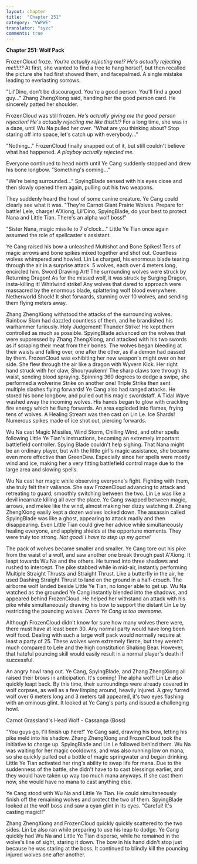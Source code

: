 ```yaml
---
layout: chapter
title:  "Chapter 251"
category: "VWPWE"
translator: "syzc"
comments: true
---
```


**Chapter 251: Wolf Pack**

FrozenCloud froze. *You're actually rejecting me!? He's actually rejecting me!!!!!?* At first, she wanted to find a tree to hang herself, but then recalled the picture she had first showed them, and facepalmed. A single mistake leading to everlasting sorrows.

"Lil'Dino, don't be discouraged. You're a good person. You'll find a good guy..." Zhang ZhengXiong said, handing her the good person card. He sincerely patted her shoulder. 

FrozenCloud was still frozen. *He's actually giving me the good person rejection! He's actually rejecting me like this!!!!?* For a long time, she was in a daze, until Wu Na pulled her over. "What are you thinking about? Stop staring off into space, let's catch up with everybody..."

"Nothing..." FrozenCloud finally snapped out of it, but still couldn't believe what had happened. *A playboy actually rejected me.*

Everyone continued to head north until Ye Cang suddenly stopped and drew his bone longbow. "Something's coming..."

"We're being surrounded..." SpyingBlade sensed with his eyes close and then slowly opened them again, pulling out his two weapons.

They suddenly heard the howl of some canine creature. Ye Cang could clearly see what it was. "They're Carnot Giant Prairie Wolves. Prepare for battle! Lele, charge! A'Xiong, Lil'Dino, SpyingBlade, do your best to protect Nana and Little Tian. There's an alpha wolf boss!"

"Sister Nana, magic missile to 7 o'clock..." Little Ye Tian once again assumed the role of spellcaster's assistant.

Ye Cang raised his bow a unleashed Multishot and Bone Spikes! Tens of magic arrows and bone spikes mixed together and shot out. Countless wolves whimpered and howled. Lin Le charged, his enormous blade tearing through the air in a surprise attack. 5 wolves, each over 4 meters long, encircled him. Sword Drawing Art! The surrounding wolves were struck by Returning Dragon! As for the missed wolf, it was struck by Surging Dragon, insta-killing it! Whirlwind strike! Any wolves that dared to approach were massacred by the enormous blade, splattering wolf blood everywhere. Netherworld Shock! It shot forwards, stunning over 10 wolves, and sending them flying meters away. 

Zhang ZhengXiong withstood the attacks of the surrounding wolves. Rainbow Slam had dazzled countless of them, and he brandished his warhammer furiously. Holy Judgement! Thunder Strike! He kept them controlled as much as possible. SpyingBlade advanced on the wolves that were suppressed by Zhang ZhengXiong, and attacked with his two swords as if scraping their meat from their bones. The wolves began bleeding at their waists and falling over, one after the other, as if a demon had passed by them. FrozenCloud was exhibiting her new weapon's might over on her side. She flew through the air like a dragon with Wyvern Kick. Her right hand struck with her claw, Shouryuukenn! The sharp claws tore through its waist, sending blood spraying. Spinning 360 degrees to dodge a swipe, she performed a wolverine Strike on another one! Triple Strike then sent multiple slashes flying forwards! Ye Cang also had ranged attacks. He stored his bone longbow, and pulled out his magic swordstaff. A Tidal Wave washed away the incoming wolves. His hands began to glow with crackling fire energy which he flung forwards. An area exploded into flames, frying tens of wolves. A Healing Stream was then cast on Lin Le. Ice Shards! Numerous spikes made of ice shot out, piercing forwards.

Wu Na cast Magic Missiles, Wind Storm, Chilling Wind, and other spells following Little Ye Tian's instructions, becoming an extremely important battlefield controller. Spying Blade couldn't help sighing. That Nana might be an ordinary player, but with the little girl's magic assistance, she became even more effective than GreenDew. Especially since her spells were mostly wind and ice, making her a very fitting battlefield control mage due to the large area and slowing spells.

Wu Na cast her magic while observing everyone's fight. Fighting with them, she truly felt their valiance. She saw FrozenCloud advancing to attack and retreating to guard, smoothly switching between the two. Lin Le was like a devil incarnate killing all over the place. Ye Cang swapped between magic, arrows, and melee like the wind, almost making her dizzy watching it. Zhang ZhengXiong easily kept a dozen wolves locked down. The assassin called SpyingBlade was like a ghost, appearing to attack madly and then disappearing. Even Little Tian could give her advice while simultaneously healing everyone, and applying shields at the opportune moments. They were truly too strong. *Not good! I have to step up my game!*

The pack of wolves became smaller and smaller. Ye Cang tore out his pike from the waist of a wolf, and saw another one break through past A'Xiong. It leapt towards Wu Na and the others. He turned into three shadows and rushed to intercept. The pike stabbed while in mid-air, instantly performing Multiple Straight Thrusts and Straight Thrust. Like a butterfly in the air, he used Dashing Straight Thrust to land on the ground in a half-crouch. The airborne wolf landed beside Little Ye Tian, no longer able to get up. Wu Na watched as the grounded Ye Cang instantly blended into the shadows, and appeared behind FrozenCloud. He helped her withstand an attack with his pike while simultaneously drawing his bow to support the distant Lin Le by restricting the pouncing wolves. *Damn Ye Cang is too awesome.*

Although FrozenCloud didn't know for sure how many wolves there were, there must have at least been 30. Any normal party would have long been wolf food. Dealing with such a large wolf pack would normally require at least a party of 25. These wolves were extremely fierce, but they weren't much compared to Lele and the high constitution Shaking Bear. However, that hateful pouncing skill would easily result in a normal player's death if successful.

An angry howl rang out. Ye Cang, SpyingBlade, and Zhang ZhengXiong all raised their brows in anticipation. It's coming! The alpha wolf! Lin Le also quickly leapt back. By this time, their surroundings were already covered in wolf corpses, as well as a few limping around, heavily injured. A grey furred wolf over 6 meters long and 3 meters tall appeared, it's two eyes flashing with an ominous glint. It looked at Ye Cang's party and issued a challenging howl. 

Carnot Grassland's Head Wolf - Cassanga (Boss)

"You guys go, I'll finish up here!" Ye Cang said, drawing his bow, letting his pike meld into his shadow. Zhang ZhengXiong and FrozenCloud took the initiative to charge up. SpyingBlade and Lin Le followed behind them. Wu Na was waiting for her magic cooldowns, and was also running low on mana, so she quickly pulled out a bottle of magic springwater and began drinking. Little Ye Tian activated her ring's ability to swap life for mana. Due to the suddenness of the battle, she didn't have to to cast blessings earlier, and they would have taken up way too much mana anyways. If she cast them now, she would have no mana to cast anything else.

Ye Cang stood with Wu Na and Little Ye Tian. He could simultaneously finish off the remaining wolves and protect the two of them. SpyingBlade looked at the wolf boss and saw a cyan glint in its eyes. "Careful! It's casting magic!!"

Zhang ZhengXiong and FrozenCloud quickly quickly scattered to the two sides. Lin Le also ran while preparing to use his leap to dodge. Ye Cang quickly had Wu Na and Little Ye Tian disperse, while he remained in the wolve's line of sight, staring it down. The bow in his hand didn't stop just because he was staring at the boss. It continued to blindly kill the pouncing injured wolves one after another.
